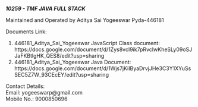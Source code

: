 <i><b><h>10259 - TMF JAVA FULL STACK</h></b></i>

<h>Maintained and Operated by Aditya Sai Yogeeswar Pyda-446181</h>
<p>Documents Link: 
  <ol>
    <li>446181_Aditya_Sai_Yogeeswar JavaScript Class document: https://docs.google.com/document/d/1Zys8vcI9ik7pRvcIwKheSLy09oSJJaFKBtlgHK_QES8/edit?usp=sharing</li>
    <li>446181_Aditya_Sai_Yogeeswar Java Document: https://docs.google.com/document/d/1Wjs7jKiIByaDrvjJHe3C3Y1XYuSsSEC5Z7W_93CEcEY/edit?usp=sharing</li>
  </ol>
</p>

<p>Contact Details: 
  <br>Email: yogeeswarp@gmail.com</br>
  Mobile No.: 9000850696
  </p>
